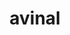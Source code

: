 ---
title: avinal
github: https://github.com/avinal
mode: dark
transition: 1s
score: 74.2
archetype:
- Minimalistic
---
